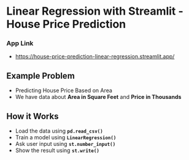 # Linear Regression with Streamlit - House Price Prediction
### App Link
* https://house-price-prediction-linear-regression.streamlit.app/
## Example Problem
* Predicting House Price Based on Area
* We have data about **Area in Square Feet** and **Price in Thousands**
## How it Works
* Load the data using **`pd.read_csv()`**
* Train a model using **`LinearRegression()`**
* Ask user input using **`st.number_input()`**
* Show the result using **`st.write()`**
